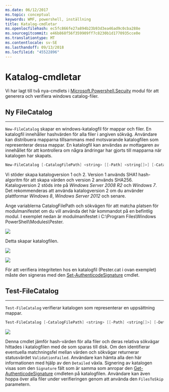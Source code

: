 ```yaml
---
ms.date: 06/12/2017
ms.topic: conceptual
keywords: WMF, powershell, inställning
title: Katalog-cmdletar
ms.openlocfilehash: ec5fc866fe27a894b23b93d3ea46ad9c0cba288e
ms.sourcegitcommit: e46b868f56f359909ff7c8230b1d1770935cce0e
ms.translationtype: MT
ms.contentlocale: sv-SE
ms.lasthandoff: 09/13/2018
ms.locfileid: "45522896"
---
```

# <a name="catalog-cmdlets"></a>Katalog-cmdletar

Vi har lagt till två nya-cmdlets i [Microsoft.Powershell.Secuity](https://technet.microsoft.com/library/hh847877.aspx) modul för att generera och verifiera windows catalog-filer.

## <a name="new-filecatalog"></a>Ny FileCatalog
--------------------------------

`New-FileCatalog` skapar en windows-katalogfil för mappar och filer. En katalogfil innehåller hashvärden för alla filer i angiven sökväg. Användare kan distribuera mapparna tillsammans med motsvarande katalogfilen som representerar dessa mappar. En katalogfil kan användas av mottagaren av innehållet för att kontrollera om några ändringar har gjorts till mapparna när katalogen har skapats.

```powershell
New-FileCatalog [-CatalogFilePath] <string> [[-Path] <string[]>] [-CatalogVersion <int>] [-WhatIf] [-Confirm] [<CommonParameters>]
```
Vi stöder skapa katalogversion 1 och 2. Version 1 används SHA1 hash-algoritm för att skapa värden och version 2 används SHA256. Katalogversion 2 stöds inte på *Windows Server 2008 R2* och *Windows 7*. Det rekommenderas att använda katalogversion 2 om du använder plattformar *Windows 8*, *Windows Server 2012* och senare.

Ange variablerna CatalogFilePath och sökvägen för att matcha platsen för modulmanifestet om du vill använda det här kommandot på en befintlig modul. I exemplet nedan är modulmanifestet i C:\Program Files\Windows PowerShell\Modules\Pester.

![](../images/NewFileCatalog.jpg)

Detta skapar katalogfilen.

![](../images/CatalogFile1.jpg)

![](../images/CatalogFile2.jpg)

För att verifiera integriteten hos en katalogfil (Pester.cat i ovan exemplet) måste den signeras med den [Set-AuthenticodeSignature](https://technet.microsoft.com/library/hh849819.aspx) cmdlet.


## <a name="test-filecatalog"></a>Test-FileCatalog
--------------------------------

`Test-FileCatalog` verifierar katalogen som representerar en uppsättning mappar.

```powershell
Test-FileCatalog [-CatalogFilePath] <string> [[-Path] <string[]>] [-Detailed] [-FilesToSkip <string[]>] [-WhatIf] [-Confirm] [<CommonParameters>]
```

![](../images/TestFileCatalog.jpg)

Denna cmdlet jämför hash-värden för alla filer och deras relativa sökvägar hittades i katalogfilen med de som sparas till disk. Om den identifierar eventuella matchningsfel mellan värden och sökvägar returnerar statusvärdet `ValidationFailed`.
Användare kan hämta alla den här informationen med hjälp av den `Detailed` växla. Signering av katalogen visas som den `Signature` fält som är samma som anropar den [Get-AuthenticodeSignature](https://technet.microsoft.com/library/hh849805.aspx) cmdleten på katalogfilen.
Användare kan även hoppa över alla filer under verifieringen genom att använda den `FilesToSkip` parametern.
